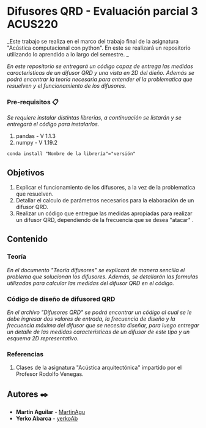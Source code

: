 # Difusores QRD - Evaluación parcial 3 ACUS220

_Este trabajo se realiza en el marco del trabajo final de la asignatura "Acústica computacional con python". En este se realizará un repositorio utilizando lo aprendido a lo largo del semestre. _

_En este repositorio se entregará un código capaz de entrega las medidas caracteristicas de un difusor QRD y una vista en 2D del dieño. Además se podrá encontrar la teoría necesaria para entender el la problematica que resuelven y el funcionamiento de los difusores._ 

### Pre-requisitos 📋

_Se requiere instalar distintas librerias, a continuación se listarán y se entregará el código para instalarlos._

1. pandas - V 1.1.3
1. numpy - V 1.19.2

```
conda install "Nombre de la librería"="versión"
```

## Objetivos

1. Explicar el funcionamiento de los difusores, a la vez de la problematica que resuelven.
1. Detallar el calculo de parámetros necesarios para la elaboración de un difusor QRD.
1. Realizar un código que entregue las medidas apropiadas para realizar un difusor QRD, dependiendo de la frecuencia que se desea "atacar" .

## Contenido

### Teoría

_En el documento "Teoría difusores" se explicará de manera sencilla el problema que solucionan los difusores. Además, se detallarán las formulas utilizadas para calcular las medidas del difusor QRD en el código._

### Código de diseño de difusored QRD

_En el archivo "Difusores QRD" se podrá encontrar un código al cual se le debe ingresar dos valores de entrada, la frecuencia de diseño y la frecuencia máxima del difusor que se necesita diseñar, para luego entregar un detalle de las medidas caracteristicas de un difusor de este tipo y un esquema 2D representativo._

### Referencias

1. Clases de la asignatura "Acústica arquitectónica" impartido por el Profesor Rodolfo Venegas.

## Autores ✒️

* **Martín Aguilar** - [MartinAgu](https://github.com/MartinAgu)
* **Yerko Abarca** - [yerkoAb](https://github.com/YerkoAb)
